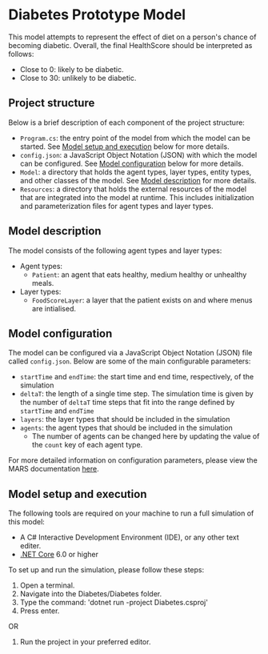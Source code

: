 # Diabetes Prototype Model

This model attempts to represent the effect of diet on a person's chance of becoming diabetic. Overall, the final HealthScore should be interpreted as follows:
 - Close to 0: likely to be diabetic.
 - Close to 30: unlikely to be diabetic. 

## Project structure

Below is a brief description of each component of the project structure:

- `Program.cs`: the entry point of the model from which the model can be started. See [Model setup and execution](#model-setup-and-execution) below for more details.
- `config.json`: a JavaScript Object Notation (JSON) with which the model can be configured. See [Model configuration](#model-configuration) below for more details.
- `Model`: a directory that holds the agent types, layer types, entity types, and other classes of the model. See [Model description](#model-description) for more details.
- `Resources`: a directory that holds the external resources of the model that are integrated into the model at runtime. This includes initialization and parameterization files for agent types and layer types.

## Model description

The model consists of the following agent types and layer types:

- Agent types:
  - `Patient`: an agent that eats healthy, medium healthy or unhealthy meals.
- Layer types:
  - `FoodScoreLayer`: a layer that the patient exists on and where menus are intialised.
## Model configuration

The model can be configured via a JavaScript Object Notation (JSON) file called `config.json`. Below are some of the main configurable parameters:

- `startTime` and `endTime`: the start time and end time, respectively, of the simulation
- `deltaT`: the length of a single time step. The simulation time is given by the number of `deltaT` time steps that fit into the range defined by `startTime` and `endTime`
- `layers`: the layer types that should be included in the simulation
- `agents`: the agent types that should be included in the simulation
  - The number of agents can be changed here by updating the value of the `count` key of each agent type.

For more detailed information on configuration parameters, please view the MARS documentation [here](https://mars.haw-hamburg.de/articles/core/model-configuration/index.html).

## Model setup and execution

The following tools are required on your machine to run a full simulation of this model:

- A C# Interactive Development Environment (IDE), or any other text editer. 
- [.NET Core](https://dotnet.microsoft.com/en-us/download) 6.0 or higher

To set up and run the simulation, please follow these steps:

1. Open a terminal.
2. Navigate into the Diabetes/Diabetes folder.
3. Type the command: 'dotnet run -project Diabetes.csproj'
4. Press enter. 

OR

1. Run the project in your preferred editor. 

